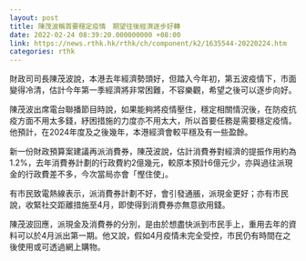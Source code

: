 ```yaml
---
layout: post
title: 陳茂波稱首要穩定疫情　期望往後經濟逐步好轉
date: 2022-02-24 08:39:20.000000000 +08:00
link: https://news.rthk.hk/rthk/ch/component/k2/1635544-20220224.htm
categories: rthk
---
```


財政司司長陳茂波說，本港去年經濟勢頭好，但踏入今年初，第五波疫情下，市面變得冷清，估計今年第一季經濟將非常困難，不容樂觀，希望之後可以逐步向好。

陳茂波出席電台聯播節目時說，如果能夠將疫情壓住，穩定相關情況後，在防疫抗疫方面不用太多錢，紓困措施的力度亦不用太大，所以首要任務是需要穩定疫情。他預計，在2024年度及之後幾年，本港經濟會較平穩及有一些盈餘。

新一份財政預算案建議再派消費券，陳茂波說，估計消費券對經濟的提振作用約為1.2%，去年消費券計劃的行政費約2億幾元，較原本預計6億元少，亦與過往派現金的行政費差不多，今次當局亦會「慳住使」。

有市民致電熱線表示，派消費券計劃不好，會引發通脹，派現金更好；亦有市民說，收緊社交距離措施至4月，即使得到消費券亦無意欲用錢。

陳茂波回應，派現金及消費券的分別，是由於想盡快派到市民手上，重用去年的資料可以於4月派出第一期。他又說，假如4月疫情未完全受控，市民仍有時間在之後使用或可透過網上購物。
